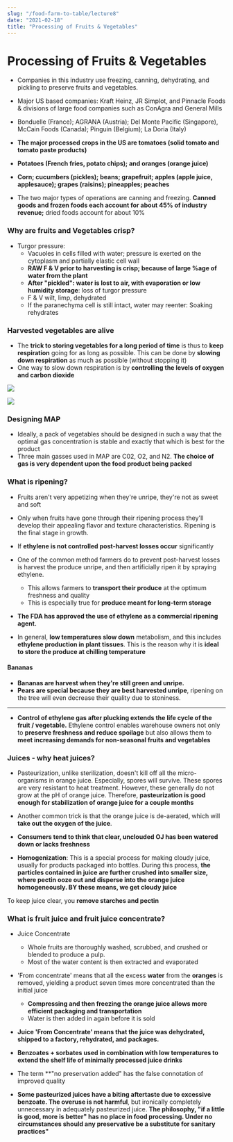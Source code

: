 ```yaml
---
slug: "/food-farm-to-table/lecture8"
date: "2021-02-18"
title: "Processing of Fruits & Vegetables"
---
```


# Processing of Fruits & Vegetables

- Companies in this industry use freezing, canning, dehydrating, and pickling to preserve fruits and vegetables.
- Major US based companies: Kraft Heinz, JR Simplot, and Pinnacle Foods & divisions of large food companies such as ConAgra and General Mills
- Bonduelle (France); AGRANA (Austria); Del Monte Pacific (Singapore), McCain Foods (Canada); Pinguin (Belgium); La Doria (Italy)

- **The major processed crops in the US are tomatoes (solid tomato and tomato paste products)**
- **Potatoes (French fries, potato chips); and oranges (orange juice)**
- **Corn; cucumbers (pickles); beans; grapefruit; apples (apple juice, applesauce); grapes (raisins); pineapples; peaches**
- The two major types of operations are canning and freezing. **Canned goods and frozen foods each account for about 45% of industry revenue;** dried foods account for about 10%

### Why are fruits and Vegetables crisp?

- Turgor pressure:
  - Vacuoles in cells filled with water; pressure is exerted on the cytoplasm and partially elastic cell wall
  - **RAW F & V prior to harvesting is crisp; because of large %age of water from the plant**
  - **After "pickled": water is lost to air, with evaporation or low humidity storage**: loss of turgor pressure
  - F & V wilt, limp, dehydrated
  - If the paranechyma cell is still intact, water may reenter: Soaking rehydrates

### Harvested vegetables are alive

- The **trick to storing vegetables for a long period of time** is thus to **keep respiration** going for as long as possible. This can be done by **slowing down respiration** as much as possible (without stopping it)
- One way to slow down respiration is by **controlling the levels of oxygen and carbon dioxide**

![](https://i.gyazo.com/cd7f8226eaf02cb9612a7511ab104de6.png)

![](https://i.gyazo.com/80c403f6a478591d531fdaa1ecf4d576.png)

### Designing MAP

- Ideally, a pack of vegetables should be designed in such a way that the optimal gas concentration is stable and exactly that which is best for the product
- Three main gasses used in MAP are C02, O2, and N2. **The choice of gas is very dependent upon the food product being packed**

### What is ripening?

- Fruits aren't very appetizing when they're unripe, they're not as sweet and soft
- Only when fruits have gone through their ripening process they'll develop their appealing flavor and texture characteristics. Ripening is the final stage in growth.
- If **ethylene is not controlled post-harvest losses occur** significantly
- One of the common method farmers do to prevent post-harvest losses is harvest the produce unripe, and then artificially ripen it by spraying ethylene.
  - This allows farmers to **transport their produce** at the optimum freshness and quality
  - This is especially true for **produce meant for long-term storage**
- **The FDA has approved the use of ethylene as a commercial ripening agent.**

- In general, **low temperatures slow down** metabolism, and this includes **ethylene production in plant tissues**. This is the reason why it is **ideal to store the produce at chilling temperature**

#### Bananas

- **Bananas are harvest when they're still green and unripe.**
- **Pears are special because they are best harvested unripe**, ripening on the tree will even decrease their quality due to stoniness.

---

- **Control of ethylene gas after plucking extends the life cycle of the fruit / vegetable.** Ethylene control enables warehouse owners not only to **preserve freshness and reduce spoilage** but also allows them to **meet increasing demands for non-seasonal fruits and vegetables**

### Juices - why heat juices?

- Pasteurization, unlike sterilization, doesn't kill off all the micro-organisms in orange juice. Especially, spores will survive. These spores are very resistant to heat treatment. However, these generally do not grow at the pH of orange juice. Therefore, **pasteurization is good enough for stabilization of orange juice for a couple months**
- Another common trick is that the orange juice is de-aerated, which will **take out the oxygen of the juice**.

- **Consumers tend to think that clear, unclouded OJ has been watered down or lacks freshness**

- **Homogenization**: This is a special process for making cloudy juice, usually for products packaged into bottles. During this process, **the particles contained in juice are further crushed into smaller size, where pectin ooze out and disperse into the orange juice homogeneously. BY these means, we get cloudy juice**

To keep juice clear, you **remove starches and pectin**

### What is fruit juice and fruit juice concentrate?

- Juice Concentrate
  - Whole fruits are thoroughly washed, scrubbed, and crushed or blended to produce a pulp.
  - Most of the water content is then extracted and evaporated
- 'From concentrate' means that all the excess **water** from the **oranges** is removed, yielding a product seven times more concentrated than the initial juice
  - **Compressing and then freezing the orange juice allows more efficient packaging and transportation**
  - Water is then added in again before it is sold
- **Juice 'From Concentrate' means that the juice was dehydrated, shipped to a factory, rehydrated, and packages.**

- **Benzoates + sorbates used in combination with low temperatures to extend the shelf life of minimally processed juice drinks**
- The term \*\*"no preservation added" has the false connotation of improved quality
- **Some pasteurized juices have a biting aftertaste due to excessive benzoate. The overuse is not harmful**, but ironically completely unnecessary in adequately pasteurized juice. **The philosophy, "if a little is good, more is better" has no place in food processing. Under no circumstances should any preservative be a substitute for sanitary practices"**

